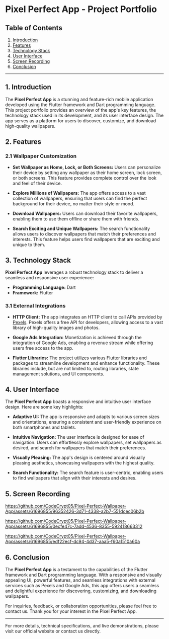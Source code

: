 # Pixel Perfect App - Project Portfolio

## Table of Contents
1. [Introduction](#1-introduction)
2. [Features](#2-features)
3. [Technology Stack](#3-technology-stack)
4. [User Interface](#4-user-interface)
5. [Screen Recording](#5-screen-recording)
6. [Conclusion](#6-conclusion)

---

## 1. Introduction

The **Pixel Perfect App** is a stunning and feature-rich mobile application developed using the Flutter framework and Dart programming language. This project portfolio provides an overview of the app's key features, the technology stack used in its development, and its user interface design. The app serves as a platform for users to discover, customize, and download high-quality wallpapers.

## 2. Features

### 2.1 Wallpaper Customization

- **Set Wallpaper as Home, Lock, or Both Screens:** Users can personalize their device by setting any wallpaper as their home screen, lock screen, or both screens. This feature provides complete control over the look and feel of their device.

- **Explore Millions of Wallpapers:** The app offers access to a vast collection of wallpapers, ensuring that users can find the perfect background for their device, no matter their style or mood.

- **Download Wallpapers:** Users can download their favorite wallpapers, enabling them to use them offline or share them with friends.

- **Search Exciting and Unique Wallpapers:** The search functionality allows users to discover wallpapers that match their preferences and interests. This feature helps users find wallpapers that are exciting and unique to them.

## 3. Technology Stack

**Pixel Perfect App** leverages a robust technology stack to deliver a seamless and responsive user experience:

- **Programming Language:** Dart
- **Framework:** Flutter

### 3.1 External Integrations

- **HTTP Client:** The app integrates an HTTP client to call APIs provided by [Pexels](https://www.pexels.com/). Pexels offers a free API for developers, allowing access to a vast library of high-quality images and photos.

- **Google Ads Integration:** Monetization is achieved through the integration of Google Ads, enabling a revenue stream while offering users free access to the app.

- **Flutter Libraries:** The project utilizes various Flutter libraries and packages to streamline development and enhance functionality. These libraries include, but are not limited to, routing libraries, state management solutions, and UI components.

## 4. User Interface

The **Pixel Perfect App** boasts a responsive and intuitive user interface design. Here are some key highlights:

- **Adaptive UI:** The app is responsive and adapts to various screen sizes and orientations, ensuring a consistent and user-friendly experience on both smartphones and tablets.

- **Intuitive Navigation:** The user interface is designed for ease of navigation. Users can effortlessly explore wallpapers, set wallpapers as desired, and search for wallpapers that match their preferences.

- **Visually Pleasing:** The app's design is centered around visually pleasing aesthetics, showcasing wallpapers with the highest quality.

- **Search Functionality:** The search feature is user-centric, enabling users to find wallpapers that align with their interests and desires.

## 5. Screen Recording



https://github.com/CodeCrypt05/Pixel-Perfect-Wallpaper-App/assets/61696855/96352426-3d71-4338-a2b7-551dcec06b2b


https://github.com/CodeCrypt05/Pixel-Perfect-Wallpaper-App/assets/61696855/0ecfe47c-7add-4536-8355-592418663312

https://github.com/CodeCrypt05/Pixel-Perfect-Wallpaper-App/assets/61696855/edf22ecf-dc94-4d37-aaa5-f60a1510a60a

## 6. Conclusion

The **Pixel Perfect App** is a testament to the capabilities of the Flutter framework and Dart programming language. With a responsive and visually appealing UI, powerful features, and seamless integrations with external services such as Pexels and Google Ads, this app offers users a seamless and delightful experience for discovering, customizing, and downloading wallpapers.

For inquiries, feedback, or collaboration opportunities, please feel free to contact us. Thank you for your interest in the Pixel Perfect App.

---

For more details, technical specifications, and live demonstrations, please visit our official website or contact us directly.
